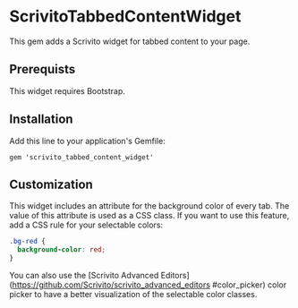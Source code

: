 # ScrivitoTabbedContentWidget

This gem adds a Scrivito widget for tabbed content to your page.

## Prerequists

This widget requires Bootstrap.

## Installation

Add this line to your application's Gemfile:

    gem 'scrivito_tabbed_content_widget'

## Customization

This widget includes an attribute for the background color of every tab. The value of this attribute is used as a CSS class. If you want to use this feature, add a CSS rule for your selectable colors:

```css
.bg-red {
  background-color: red;
}
```

You can also use the [Scrivito Advanced Editors](https://github.com/Scrivito/scrivito_advanced_editors #color_picker) color picker to have a better visualization of the selectable color classes.
